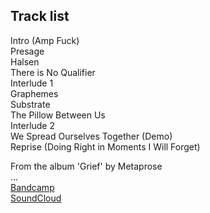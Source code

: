 Track list
---
Intro (Amp Fuck)  
Presage  
Halsen  
There is No Qualifier  
Interlude 1  
Graphemes  
Substrate  
The Pillow Between Us  
Interlude 2  
We Spread Ourselves Together (Demo)  
Reprise (Doing Right in Moments I Will Forget)  
  
From the album 'Grief' by Metaprose  
…  
[Bandcamp](https://metaprose.bandcamp.com/album/grief)  
[SoundCloud](https://soundcloud.com/metaprose/sets/metaprose-grief-lp)
